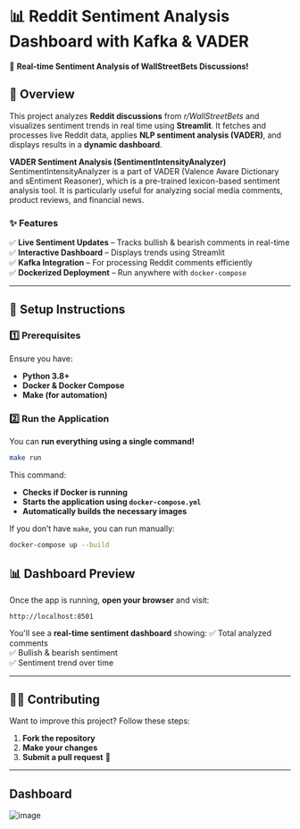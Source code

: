 

# **📊 Reddit Sentiment Analysis Dashboard with Kafka & VADER**  
🚀 **Real-time Sentiment Analysis of WallStreetBets Discussions!**  

## **📖 Overview**  
This project analyzes **Reddit discussions** from *r/WallStreetBets* and visualizes sentiment trends in real time using **Streamlit**. It fetches and processes live Reddit data, applies **NLP sentiment analysis (VADER)**, and displays results in a **dynamic dashboard**.

**VADER Sentiment Analysis (SentimentIntensityAnalyzer)**
SentimentIntensityAnalyzer is a part of VADER (Valence Aware Dictionary and sEntiment Reasoner), which is a pre-trained lexicon-based sentiment analysis tool. It is particularly useful for analyzing social media comments, product reviews, and financial news.

### **✨ Features**
✅ **Live Sentiment Updates** – Tracks bullish & bearish comments in real-time  
✅ **Interactive Dashboard** – Displays trends using Streamlit  
✅ **Kafka Integration** – For processing Reddit comments efficiently  
✅ **Dockerized Deployment** – Run anywhere with `docker-compose`  

---

## **🚀 Setup Instructions**  

### **1️⃣ Prerequisites**
Ensure you have:
- **Python 3.8+**
- **Docker & Docker Compose**
- **Make (for automation)**

### **2️⃣ Run the Application**
You can **run everything using a single command!**  

```bash
make run
```

This command:
- **Checks if Docker is running**
- **Starts the application using `docker-compose.yml`**
- **Automatically builds the necessary images**  

If you don’t have `make`, you can run manually:
```bash
docker-compose up --build
```


## **📊 Dashboard Preview**
Once the app is running, **open your browser** and visit:
```
http://localhost:8501
```
You'll see a **real-time sentiment dashboard** showing:
✅ Total analyzed comments  
✅ Bullish & bearish sentiment  
✅ Sentiment trend over time  

---

## **👨‍💻 Contributing**
Want to improve this project? Follow these steps:  
1. **Fork the repository**  
2. **Make your changes**  
3. **Submit a pull request** 🚀  

---

## **Dashboard**
![image](https://github.com/user-attachments/assets/73172de4-141b-4400-8d39-dca83a039c0c)

